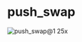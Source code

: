 # push_swap
![push_swap@1 25x](https://user-images.githubusercontent.com/8788481/135379823-8d9a95cf-f3fa-4bfb-8454-8612b4185339.png)
